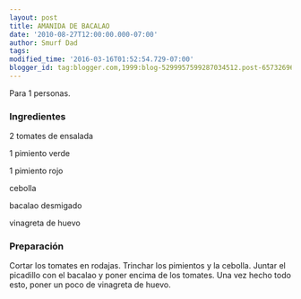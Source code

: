 ```yaml
---
layout: post
title: AMANIDA DE BACALAO
date: '2010-08-27T12:00:00.000-07:00'
author: Smurf Dad
tags: 
modified_time: '2016-03-16T01:52:54.729-07:00'
blogger_id: tag:blogger.com,1999:blog-5299957599287034512.post-6573269685679487004
---
```


Para 1 personas.

<h3>Ingredientes</h3>

2 tomates de ensalada

1 pimiento verde

1 pimiento rojo

cebolla

bacalao desmigado

vinagreta de huevo

<h3>Preparación</h3>

Cortar los tomates en rodajas. Trinchar los pimientos y la cebolla. Juntar el picadillo con el bacalao y poner encima de los tomates. Una vez hecho todo esto, poner un poco de vinagreta de huevo.

